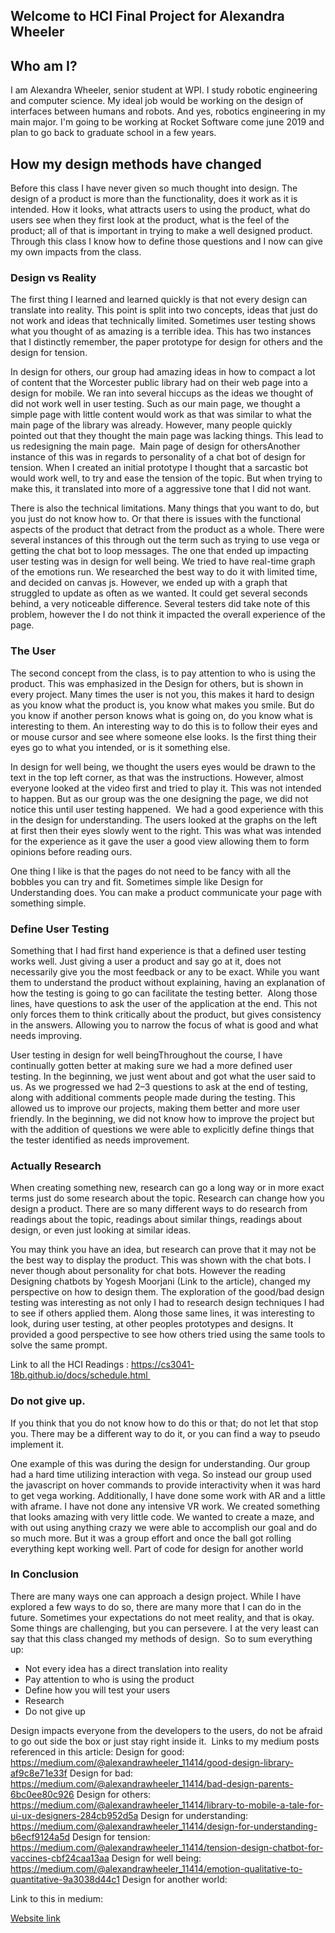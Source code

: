 ## Welcome to HCI Final Project for Alexandra Wheeler

## Who am I?
I am Alexandra Wheeler, senior student at WPI. I study robotic engineering and computer science. My ideal job would be working on the design of interfaces between humans and robots. And yes, robotics engineering in my main major. I'm going to be working at Rocket Software come june 2019 and plan to go back to graduate school in a few years. 


## How my design methods have changed
Before this class I have never given so much thought into design. The design of a product is more than the functionality, does it work as it is intended. How it looks, what attracts users to using the product, what do users see when they first look at the product, what is the feel of the product; all of that is important in trying to make a well designed product. Through this class I know how to define those questions and I now can give my own impacts from the class.
### Design vs Reality
The first thing I learned and learned quickly is that not every design can translate into reality. This point is split into two concepts, ideas that just do not work and ideas that technically limited. Sometimes user testing shows what you thought of as amazing is a terrible idea. This has two instances that I distinctly remember, the paper prototype for design for others and the design for tension. 

In design for others, our group had amazing ideas in how to compact a lot of content that the Worcester public library had on their web page into a design for mobile. We ran into several hiccups as the ideas we thought of did not work well in user testing. Such as our main page, we thought a simple page with little content would work as that was similar to what the main page of the library was already. However, many people quickly pointed out that they thought the main page was lacking things. This lead to us redesigning the main page. 
Main page of design for othersAnother instance of this was in regards to personality of a chat bot of design for tension. When I created an initial prototype I thought that a sarcastic bot would work well, to try and ease the tension of the topic. But when trying to make this, it translated into more of a aggressive tone that I did not want. 

There is also the technical limitations. Many things that you want to do, but you just do not know how to. Or that there is issues with the functional aspects of the product that detract from the product as a whole. There were several instances of this through out the term such as trying to use vega or getting the chat bot to loop messages. The one that ended up impacting user testing was in design for well being. We tried to have real-time graph of the emotions run. We researched the best way to do it with limited time, and decided on canvas js. However, we ended up with a graph that struggled to update as often as we wanted. It could get several seconds behind, a very noticeable difference. Several testers did take note of this problem, however the I do not think it impacted the overall experience of the page. 
### The User
The second concept from the class, is to pay attention to who is using the product. This was emphasized in the Design for others, but is shown in every project. Many times the user is not you, this makes it hard to design as you know what the product is, you know what makes you smile. But do you know if another person knows what is going on, do you know what is interesting to them. An interesting way to do this is to follow their eyes and or mouse cursor and see where someone else looks. Is the first thing their eyes go to what you intended, or is it something else. 

In design for well being, we thought the users eyes would be drawn to the text in the top left corner, as that was the instructions. However, almost everyone looked at the video first and tried to play it. This was not intended to happen. But as our group was the one designing the page, we did not notice this until user testing happened. 
We had a good experience with this in the design for understanding. The users looked at the graphs on the left at first then their eyes slowly went to the right. This was what was intended for the experience as it gave the user a good view allowing them to form opinions before reading ours. 

One thing I like is that the pages do not need to be fancy with all the bobbles you can try and fit. Sometimes simple like Design for Understanding does. You can make a product communicate your page with something simple. 
### Define User Testing
Something that I had first hand experience is that a defined user testing works well. Just giving a user a product and say go at it, does not necessarily give you the most feedback or any to be exact. While you want them to understand the product without explaining, having an explanation of how the testing is going to go can facilitate the testing better. 
Along those lines, have questions to ask the user of the application at the end. This not only forces them to think critically about the product, but gives consistency in the answers. Allowing you to narrow the focus of what is good and what needs improving. 

User testing in design for well beingThroughout the course, I have continually gotten better at making sure we had a more defined user testing. In the beginning, we just went about and got what the user said to us. As we progressed we had 2–3 questions to ask at the end of testing, along with additional comments people made during the testing. This allowed us to improve our projects, making them better and more user friendly. In the beginning, we did not know how to improve the project but with the addition of questions we were able to explicitly define things that the tester identified as needs improvement. 
### Actually Research
When creating something new, research can go a long way or in more exact terms just do some research about the topic. Research can change how you design a product. There are so many different ways to do research from readings about the topic, readings about similar things, readings about design, or even just looking at similar ideas. 

You may think you have an idea, but research can prove that it may not be the best way to display the product. This was shown with the chat bots. I never though about personality for chat bots. However the reading Designing chatbots by Yogesh Moorjani (Link to the article), changed my perspective on how to design them. The exploration of the good/bad design testing was interesting as not only I had to research design techniques I had to see if others applied them. Along those same lines, it was interesting to look, during user testing, at other peoples prototypes and designs. It provided a good perspective to see how others tried using the same tools to solve the same prompt. 

Link to all the HCI Readings : https://cs3041-18b.github.io/docs/schedule.html 
### Do not give up.
If you think that you do not know how to do this or that; do not let that stop you. There may be a different way to do it, or you can find a way to pseudo implement it. 

One example of this was during the design for understanding. Our group had a hard time utilizing interaction with vega. So instead our group used the javascript on hover commands to provide interactivity when it was hard to get vega working.
Additionally, I have done some work with AR and a little with aframe. I have not done any intensive VR work. We created something that looks amazing with very little code. We wanted to create a maze, and with out using anything crazy we were able to accomplish our goal and do so much more. But it was a group effort and once the ball got rolling everything kept working well.
Part of code for design for another world

### In Conclusion
There are many ways one can approach a design project. While I have explored a few ways to do so, there are many more that I can do in the future. Sometimes your expectations do not meet reality, and that is okay. Some things are challenging, but you can persevere. I at the very least can say that this class changed my methods of design. 
So to sum everything up:
- Not every idea has a direct translation into reality
- Pay attention to who is using the product
- Define how you will test your users
- Research
- Do not give up

Design impacts everyone from the developers to the users, do not be afraid to go out side the box or just stay right inside it. 
Links to my medium posts referenced in this article:
Design for good: https://medium.com/@alexandrawheeler_11414/good-design-library-af9c8e71e33f
Design for bad: https://medium.com/@alexandrawheeler_11414/bad-design-parents-6bc0ee80c926
Design for others: https://medium.com/@alexandrawheeler_11414/library-to-mobile-a-tale-for-ui-ux-designers-284cb952d5a
Design for understanding: https://medium.com/@alexandrawheeler_11414/design-for-understanding-b6ecf9124a5d
Design for tension: https://medium.com/@alexandrawheeler_11414/tension-design-chatbot-for-vaccines-cbf24caa13aa
Design for well being: https://medium.com/@alexandrawheeler_11414/emotion-qualitative-to-quantitative-9a3038d44c1
Design for another world:

Link to this in medium: 


[Website link](https://wheeleral.github.io/HCIDesign/)
